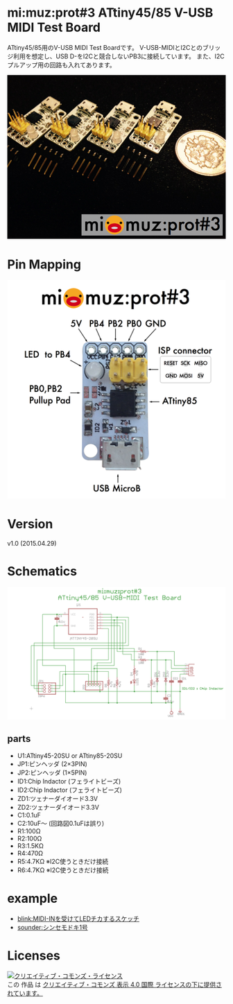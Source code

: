 # mi:muz:prot#3 ATtiny45/85 V-USB MIDI Test Board 

ATtiny45/85用のV-USB MIDI Test Boardです。
V-USB-MIDIとI2Cとのブリッジ利用を想定し、USB D-をI2Cと競合しないPB3に接続しています。
また、I2Cプルアップ用の回路も入れてあります。

![mi:muz:prot#3](mimuz-prot3-img.png)

# Pin Mapping

![pin mapping](prot3-pin-mapping.png)

# Version

v1.0 (2015.04.29)

# Schematics

![mimuz-prot3.png](mimuz-prot3.png)

## parts

- U1:ATtiny45-20SU or ATtiny85-20SU
- JP1:ピンヘッダ (2×3PIN)
- JP2:ピンヘッダ (1×5PIN)
- ID1:Chip Indactor (フェライトビーズ)
- ID2:Chip Indactor (フェライトビーズ)
- ZD1:ツェナーダイオード3.3V
- ZD2:ツェナーダイオード3.3V
- C1:0.1uF
- C2:10uF〜 (回路図0.1uFは誤り)
- R1:100Ω
- R2:100Ω
- R3:1.5KΩ
- R4:470Ω
- R5:4.7KΩ ※I2C使うときだけ接続
- R6:4.7KΩ ※I2C使うときだけ接続

# example

- [blink:MIDI-INを受けてLEDチカするスケッチ](../../arduino/libraries/VUSBMidiATtiny/examples/blink)
- [sounder:シンセモドキ1号](../../arduino/libraries/VUSBMidiATtiny/examples/sounder)

# Licenses

<a rel="license" href="http://creativecommons.org/licenses/by/4.0/"><img alt="クリエイティブ・コモンズ・ライセンス" style="border-width:0" src="https://i.creativecommons.org/l/by/4.0/88x31.png" /></a><br />この 作品 は <a rel="license" href="http://creativecommons.org/licenses/by/4.0/">クリエイティブ・コモンズ 表示 4.0 国際 ライセンスの下に提供されています。</a>






